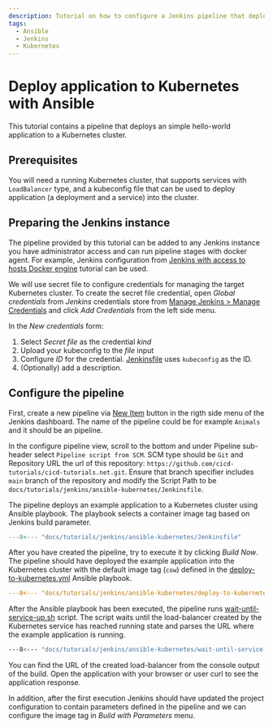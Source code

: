 ```yaml
---
description: Tutorial on how to configure a Jenkins pipeline that deploys an simple hello-world application to a Kubernetes cluster.
tags:
  - Ansible
  - Jenkins
  - Kubernetes
---
```


# Deploy application to Kubernetes with Ansible

This tutorial contains a pipeline that deploys an simple hello-world application to a Kubernetes cluster.

## Prerequisites

You will need a running Kubernetes cluster, that supports services with `LoadBalancer` type, and a kubeconfig file that can be used to deploy application (a deployment and a service) into the cluster.

## Preparing the Jenkins instance

The pipeline provided by this tutorial can be added to any Jenkins instance you have administrator access and can run pipeline stages with docker agent. For example, Jenkins configuration from [Jenkins with access to hosts Docker engine](../jenkins-host-docker/) tutorial can be used.

We will use secret file to configure credentials for managing the target Kubernetes cluster. To create the secret file credential, open _Global credentials_ from _Jenkins_ credentials store from [Manage Jenkins > Manage Credentials](http://localhost:8080/credentials/) and click _Add Credentials_ from the left side menu.

In the _New credentials_ form:

1. Select _Secret file_ as the credential _kind_
2. Upload your kubeconfig to the _file_ input
3. Configure _ID_ for the credential. [Jenkinsfile](./Jenkinsfile) uses `kubeconfig` as the ID.
4. (Optionally) add a description.

## Configure the pipeline

First, create a new pipeline via [New Item](http://localhost:8080/view/all/newJob) button in the rigth side menu of the Jenkins dashboard. The name of the pipeline could be for example `Animals` and it should be an pipeline.

In the configure pipeline view, scroll to the bottom and under Pipeline sub-header select `Pipeline script from SCM`. SCM type should be `Git` and Repository URL the url of this repository: `https://github.com/cicd-tutorials/cicd-tutorials.net.git`. Ensure that branch specifier includes `main` branch of the repository and modify the Script Path to be `docs/tutorials/jenkins/ansible-kubernetes/Jenkinsfile`.

The pipeline deploys an example application to a Kubernetes cluster using Ansible playbook. The playbook selects a container image tag based on Jenkins build parameter.

```groovy title="Jenkinsfile"
---8<--- "docs/tutorials/jenkins/ansible-kubernetes/Jenkinsfile"
```

After you have created the pipeline, try to execute it by clicking _Build Now_. The pipeline should have deployed the example application into the Kubernetes cluster with the default image tag (`cow`) defined in the [deploy-to-kubernetes.yml](./deploy-to-kubernetes.yml) Ansible playbook.

```yaml title="deploy-to-kubernetes.yml"
---8<--- "docs/tutorials/jenkins/ansible-kubernetes/deploy-to-kubernetes.yml"
```

After the Ansible playbook has been executed, the pipeline runs [wait-until-service-up.sh](./wait-until-service-up.sh) script. The script waits until the load-balancer created by the Kubernetes service has reached running state and parses the URL where the example application is running.

```sh
---8<--- "docs/tutorials/jenkins/ansible-kubernetes/wait-until-service-up.sh"
```

You can find the URL of the created load-balancer from the console output of the build. Open the application with your browser or user curl to see the application response.

In addition, after the first execution Jenkins should have updated the project configuration to contain parameters defined in the pipeline and we can configure the image tag in _Build with Parameters_ menu.
